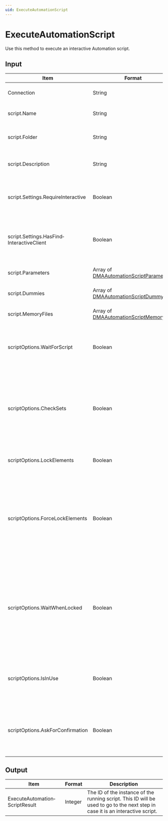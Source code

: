 ```yaml
---
uid: ExecuteAutomationScript
---
```


# ExecuteAutomationScript

Use this method to execute an interactive Automation script.

## Input

| Item | Format | Description |
|--|--|--|
| Connection | String | The connection ID. See [ConnectApp](xref:ConnectApp). |
| script.Name | String | The name of the Automation script. |
| script.Folder | String | The folder containing the Automation script. |
| script.Description | String | The description of the Automation script. |
| script.Settings.Require­Interactive | Boolean | Determines whether the script will require interaction from the user. |
| script.Settings.HasFind­InteractiveClient | Boolean | Determines if a pop-up window will be displayed asking clients to attach to the script. |
| script.Parameters | Array of [DMAAutomationScriptParameter](xref:DMAAutomationScriptParameter) | The parameters used in the script. |
| script.Dummies | Array of [DMAAutomationScriptDummy](xref:DMAAutomationScriptDummy) | The dummies used in the script. |
| script.MemoryFiles | Array of [DMAAutomationScriptMemoryFile](xref:DMAAutomationScriptMemoryFile) | The memory files used in the script. |
| scriptOptions.WaitForScript | Boolean | Determines whether you will need to wait for the script to finish before you can continue. |
| scriptOptions.CheckSets | Boolean | Determines whether the script will wait for a return value indicating whether the update was successful every time it performs a parameter update. |
| scriptOptions.LockElements | Boolean | Determines whether the script will lock elements. |
| scriptOptions.ForceLockElements | Boolean | If *LockElements* is true, this option determines whether the script will also lock elements when they are locked by another process (e.g. another Automation script). |
| scriptOptions.WaitWhenLocked | Boolean | Determines whether the script will wait for an element to become unlocked in case the element is locked by another process (e.g. another Automation script). |
| scriptOptions.IsInUse | Boolean | Determines whether dummy elements are marked as “In Use” for active scheduled tasks. |
| scriptOptions.AskForConfirmation | Boolean | Determines whether the user will need to provide confirmation before the script starts running. |

## Output

| Item | Format | Description |
|--|--|--|
| ExecuteAutomation­ScriptResult | Integer | The ID of the instance of the running script. This ID will be used to go to the next step in case it is an interactive script. |
